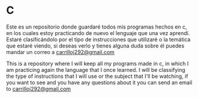 # C

Este es un repositorio donde guardaré todos mis programas hechos en c, en los cuales estoy practicando de nuevo el lenguaje que una vez aprendí. Estaré clasificándolo por el tipo de instrucciones que utilizaré o la temática que estaré viendo, si deseas verlo y tienes alguna duda sobre él puedes mandar un correo a carrilloj292@gmail.com

This is a repository where I will keep all my programs made in c, in which I am practicing again the language that I once learned. I will be classifying the type of instructions that I will use or the subject that I'll be watching, if you want to see and you have any questions about it you can send an email to carrilloj292@gmail.com
